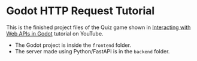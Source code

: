 # Godot HTTP Request Tutorial

This is the finished project files of the Quiz game shown in [Interacting with Web APIs in Godot](https://www.youtube.com/watch?v=hKoVN4B6AG4) tutorial on YouTube.

- The Godot project is inside the `frontend` folder.
- The server made using Python/FastAPI is in the `backend` folder.